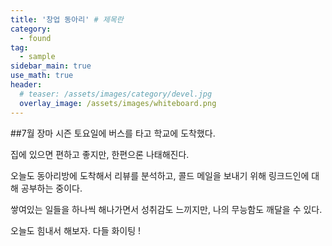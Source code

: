 ```yaml
---
title: '창업 동아리' # 제목란
category:
  - found
tag:
  - sample
sidebar_main: true
use_math: true
header:
  # teaser: /assets/images/category/devel.jpg
  overlay_image: /assets/images/whiteboard.png
---
```


##7월 장마 시즌 토요일에 버스를 타고 학교에 도착했다.

집에 있으면 편하고 좋지만, 한편으론 나태해진다. 

오늘도 동아리방에 도착해서 리뷰를 분석하고, 콜드 메일을 보내기 위해 링크드인에 대해 공부하는 중이다. 

쌓여있는 일들을 하나씩 해나가면서 성취감도 느끼지만, 나의 무능함도 깨달을 수 있다. 

오늘도 힘내서 해보자. 다들 화이팅 ! 